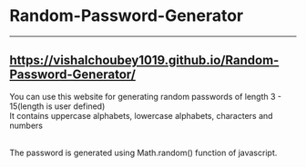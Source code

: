 # Random-Password-Generator
---
https://vishalchoubey1019.github.io/Random-Password-Generator/
---

<p>You can use this website for generating random passwords of length 3 - 15(length is user defined) <br> It contains uppercase alphabets, lowercase alphabets, characters and numbers</p>
<br>
The password is generated using Math.random() function of javascript.

